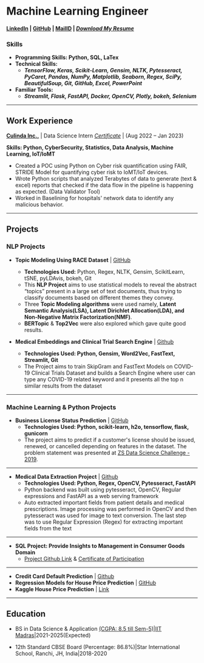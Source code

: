 # **Machine Learning Engineer**

#### [LinkedIn](https://www.linkedin.com/in/amit-vikram-raj-883460207/) | [GitHub](https://github.com/avr2002) | [MailID](avr13405@gmail.com) | [***Download My Resume***](https://drive.google.com/file/d/1zpNgb3KVRpqg2IF36u_Jt6fm0GnifRUc/view?usp=sharing)

### **Skills**
- **Programming Skills: Python, SQL, LaTex**
- **Technical Skills:**
    - ***TensorFlow, Keras, Scikit-Learn, Gensim, NLTK, Pytesseract, PyCaret, Pandas, NumPy, Matplotlib, Seaborn, Regex, SciPy, BeautifulSoup, Git, GitHub, Excel, PowerPoint***
- **Familiar Tools:**
    - ***Streamlit, Flask, FastAPI, Docker, OpenCV, Plotly, bokeh, Selenium***

* **

## **Work Experience**
[**Culinda Inc.,**](https://www.linkedin.com/company/culinda/) | Data Science Intern [*Certificate*](https://drive.google.com/file/d/1lkHbWUoBcfODLShqTDxYzkQvCsg_myfo/view) | (Aug 2022 – Jan 2023)

**Skills: Python, CyberSecurity, Statistics, Data Analysis, Machine Learning, IoT/IoMT**
- Created a POC using Python on Cyber risk quantification using FAIR, STRIDE Model for quantifying
cyber risk to IoMT/IoT devices.
- Wrote Python scripts that analyzed Terabytes of data to generate (text & excel) reports that checked if the data flow in
the pipeline is happening as expected. (Data Validator Tool)
- Worked in Baselining for hospitals' network data to identify any malicious behavior.

* **

## **Projects**

### **NLP Projects**
- **Topic Modeling Using RACE Dataset** | [GitHub](https://github.com/avr2002/Topic-Modelling-Using-RACE-Dataset)
  - **Technologies Used:**  Python, Regex, NLTK, Gensim, ScikitLearn, tSNE, pyLDAvis, bokeh, Git
  - This **NLP Project** aims to use statistical models to reveal the abstract “topics” present in a large set of text documents, thus trying to classify documents based on different themes they convey.
  - Three **Topic Modeling algorithms** were used namely, **Latent Semantic Analysis(LSA), Latent Dirichlet Allocation(LDA), and Non-Negative Matrix Factorization(NMF)**.
  - **BERTopic** & **Top2Vec** were also explored which gave quite good results.


- **Medical Embeddings and Clinical Trial Search Engine** | [Github](https://github.com/avr2002/Medical-Embeddings-and-Clinical-Trial-Search-Engine)
  - **Technologies Used: Python, Gensim, Word2Vec, FastText, Streamlit, Git**
  - The Project aims to train SkipGram and FastText Models on COVID-19 Clinical Trials Dataset and builds a Search Engine where user can type any COVID-19 related keyword and it presents all the top n similar results from the dataset

* **

### **Machine Learning & Python Projects** 

- **Business License Status Prediction** | [GitHub](https://github.com/avr2002/Business-License-Status-Prediction)
  - **Technologies Used: Python, scikit-learn, h2o, tensorflow, flask, gunicorn**
  - The project aims to predict if a customer's license should be issued, renewed, or cancelled depending on features in the dataset. The problem statement was presented at [ZS Data Science Challenge - 2019](https://www.interviewbit.com/contest/zs-yds-2019/).

* **

- **Medical Data Extraction Project** | [Github](https://github.com/avr2002/medical-data-extraction-project)
  - **Technologies Used: Python, Regex, OpenCV, Pytesseract, FastAPI**
  - Python backend was built using pytesseract, OpenCV, Regular expressions and FastAPI as a web serving framework
  - Auto extracted important fields from patient details and medical prescriptions. Image processing was performed in OpenCV and then pytesseract was used for image to text conversion. The last step was to use Regular Expression (Regex) for extracting important fields from the text

* **

- **SQL Project: Provide Insights to Management in Consumer Goods Domain**
    - [Project Github Link](https://github.com/avr2002/sql-project-consumer-goods-domain) & [Certificate of Participation](https://drive.google.com/file/d/1QdbMXJoyvD8SASKbZYQelT-uQamhiEQ4/view?usp=share_link)
    
* **

- **Credit Card Default Prediction** | [Github](https://github.com/avr2002/credit-card-default-prediction)
- **Regression Models for House Price Prediction** | [GitHub](https://github.com/avr2002/Regression-Models-for-House-Price-Prediction)
- **Kaggle House Price Prediction** | [Link](https://www.kaggle.com/code/amitvikramraj/house-price-prediction-competition-project)

* **

## **Education**
- BS in Data Science & Application [(CGPA: 8.5 till Sem-5)](https://drive.google.com/file/d/1AEtZR7kj7uhw4p4Xq9BDKpFhwYRyrR4Q/view?usp=sharing)|[IIT Madras](https://study.iitm.ac.in/ds/)|2021-2025(Expected)

- 12th Standard CBSE Board (Percentage: 86.8%)|Star International School, Ranchi, JH, India|2018-2020 
